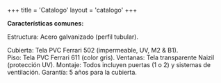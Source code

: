 +++
title = 'Catalogo'
layout = 'catalogo'
+++

**Características comunes:**

Estructura: Acero galvanizado (perfil tubular).  

Cubierta: Tela PVC Ferrari 502 (impermeable, UV, M2 & B1).  
Piso: Tela PVC Ferrari 611 (color gris).
Ventanas: Tela transparente Naizil (protección UV).
Montaje: Todos incluyen puertas (1 o 2) y sistemas de ventilación.
Garantía: 5 años para la cubierta.